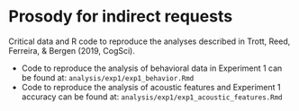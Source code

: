 # Prosody for indirect requests

Critical data and R code to reproduce the analyses described in Trott, Reed, Ferreira, & Bergen (2019, CogSci).

* Code to reproduce the analysis of behavioral data in Experiment 1 can be found at: `analysis/exp1/exp1_behavior.Rmd`  
* Code to reproduce the analysis of acoustic features and Experiment 1 accuracy can be found at: `analysis/exp1/exp1_acoustic_features.Rmd`  

